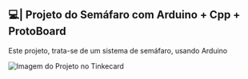 ## 💻| Projeto do Semáfaro com Arduino + Cpp + ProtoBoard

  Este projeto, trata-se de um sistema de semáfaro, usando Arduino 

![Imagem do Projeto no Tinkecard](https://github.com/user-attachments/assets/49206bc0-7cde-4ada-b7f5-ab6e50eed3be)
